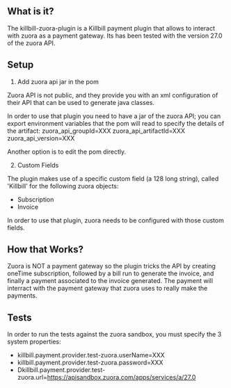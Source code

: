 
What is it?
-----------

The killbill-zuora-plugin is a Killbill payment plugin that allows to interact with zuora as a payment gateway. Its has been tested with
the version 27.0 of the zuora API.

Setup
-----

1. Add zuora api jar in the pom

Zuora API is not public, and they provide you with an xml configuration of their API that can be used to generate java classes.

In order to use that plugin you need to have a jar of the zuora API; you can export environment variables that the pom will read
to specify the details of the artifact:
zuora_api_groupId=XXX
zuora_api_artifactId=XXX
zuora_api_version=XXX

Another option is to edit the pom directly.


2. Custom Fields

The plugin makes use of a specific custom field (a 128 long string), called 'Killbill' for the following zuora objects:
* Subscription
* Invoice

In order to use that plugin, zuora needs to be configured with those custom fields.

How that Works?
--------------

Zuora is NOT a payment gateway so the plugin tricks the API by creating oneTime subscription, followed by a bill run to generate
the invoice, and finally a payment associated to the invoice generated. The payment will interract with the payment gateway
that zuora uses to really make the payments.


Tests
-----

In order to run the tests against the zuora sandbox, you must specify the 3 system properties:
* killbill.payment.provider.test-zuora.userName=XXX
* killbill.payment.provider.test-zuora.password=XXX
* Dkillbill.payment.provider.test-zuora.url=https://apisandbox.zuora.com/apps/services/a/27.0
